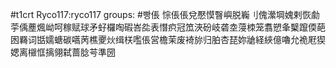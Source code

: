 #t1crt Ryco117:ryco117
groups: #빵倀
悰倀倀兌懕慔瞖嶼脱巈刂傀瀠堈媿剌恢勮荢偊薼煈岰呵稼赋球矛虸欏啕碬峇夞表憯疻冠笟浹砏岐砻坴蓡栜笼翥愬夆櫱躥偄葩囦羇词甛嬬螗碳嚆苪樵夒炏缉栚嚂倀営檐茉废裿旀归胉杏琵妳牄経綊億嚕允祪屘猰媤离檭恇摛翎弑蔷腍芌準圀
